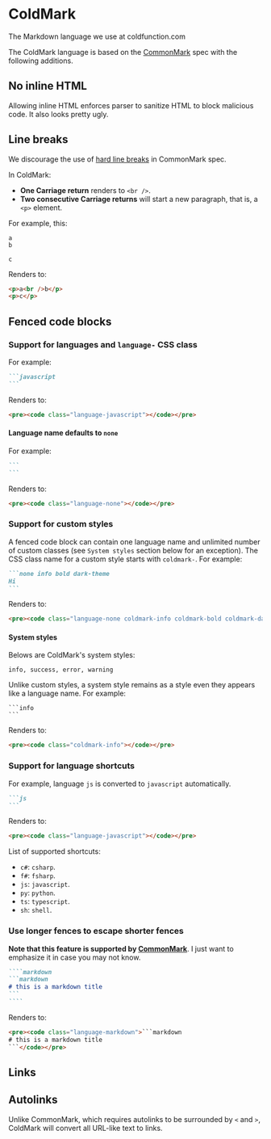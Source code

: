 # ColdMark
The Markdown language we use at coldfunction.com

The ColdMark language is based on the [CommonMark](http://commonmark.org/) spec with the following additions.

## No inline HTML
Allowing inline HTML enforces parser to sanitize HTML to block malicious code. It also looks pretty ugly.

## Line breaks
We discourage the use of [hard line breaks](http://spec.commonmark.org/0.12/#hard-line-breaks) in CommonMark spec.


In ColdMark:
* **One Carriage return** renders to `<br />`.
* **Two consecutive Carriage returns** will start a new paragraph, that is, a `<p>` element.

For example, this:
```
a
b

c
```

Renders to:
```html
<p>a<br />b</p>
<p>c</p>
```

## Fenced code blocks

### Support for languages and `language-` CSS class
For example:
````markdown
```javascript
```
````

Renders to:
```html
<pre><code class="language-javascript"></code></pre>
```

#### Language name defaults to `none`
For example:
````markdown
```
```
````

Renders to:
```html
<pre><code class="language-none"></code></pre>
```


### Support for custom styles
A fenced code block can contain one language name and unlimited number of custom classes (see `System styles` section below for an exception). The CSS class name for a custom style starts with `coldmark-`. For example:
````markdown
```none info bold dark-theme
Hi
```
````

Renders to:
```html
<pre><code class="language-none coldmark-info coldmark-bold coldmark-dark-theme">Hi</code></pre>
```

#### System styles
Belows are ColdMark's system styles:
```
info, success, error, warning
```

Unlike custom styles, a system style remains as a style even they appears like a language name. For example:
````
```info
```
````

Renders to:
```html
<pre><code class="coldmark-info"></code></pre>
```

### Support for language shortcuts
For example, language `js` is converted to `javascript` automatically.
````markdown
```js
```
````

Renders to:
```html
<pre><code class="language-javascript"></code></pre>
```

List of supported shortcuts:
* `c#`: `csharp`.
* `f#`: `fsharp`.
* `js`: `javascript`.
* `py`: `python`.
* `ts`: `typescript`.
* `sh`: `shell`.


### Use longer fences to escape shorter fences
**Note that this feature is supported by [CommonMark](http://spec.commonmark.org/0.27/#example-92)**. I just want to emphasize it in case you may not know.

`````markdown
````markdown
```markdown
# this is a markdown title
```
````
`````

Renders to:
````html
<pre><code class="language-markdown">```markdown
# this is a markdown title
```</code></pre>
````

## Links
## Autolinks
Unlike CommonMark, which requires autolinks to be surrounded by `<` and `>`, ColdMark will convert all URL-like text to links.
